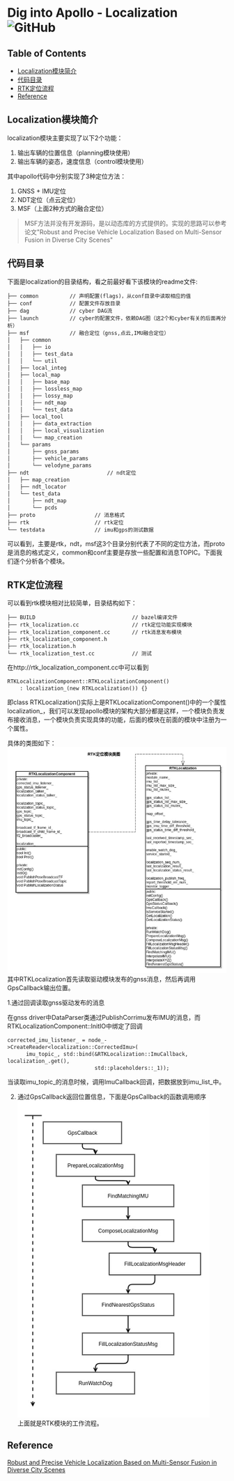 # Dig into Apollo - Localization ![GitHub](https://img.shields.io/github/license/daohu527/Dig-into-Apollo.svg?style=popout)  

## Table of Contents
- [Localization模块简介](#introduction)
- [代码目录](#content)
- [RTK定位流程](#rtk)
- [Reference](#reference)


<a name="introduction" />

## Localization模块简介
localization模块主要实现了以下2个功能：
1. 输出车辆的位置信息（planning模块使用）
2. 输出车辆的姿态，速度信息（control模块使用）  

其中apollo代码中分别实现了3种定位方法：
1. GNSS + IMU定位
2. NDT定位（点云定位）
3. MSF（上面2种方式的融合定位）

> MSF方法并没有开发源码，是以动态库的方式提供的。实现的思路可以参考论文"Robust and Precise Vehicle Localization Based on Multi-Sensor Fusion in Diverse City Scenes"


<a name="content" />

## 代码目录
下面是localization的目录结构，看之前最好看下该模块的readme文件:  
```
├── common          // 声明配置(flags)，从conf目录中读取相应的值
├── conf            // 配置文件存放目录
├── dag             // cyber DAG流
├── launch          // cyber的配置文件，依赖DAG图（这2个和cyber有关的后面再分析）
├── msf             // 融合定位（gnss,点云,IMU融合定位）
│   ├── common
│   │   ├── io
│   │   ├── test_data
│   │   └── util
│   ├── local_integ
│   ├── local_map
│   │   ├── base_map
│   │   ├── lossless_map
│   │   ├── lossy_map
│   │   ├── ndt_map
│   │   └── test_data
│   ├── local_tool
│   │   ├── data_extraction
│   │   ├── local_visualization
│   │   └── map_creation
│   └── params
│       ├── gnss_params
│       ├── vehicle_params
│       └── velodyne_params
├── ndt                         // ndt定位
│   ├── map_creation
│   ├── ndt_locator
│   └── test_data
│       ├── ndt_map
│       └── pcds
├── proto                   // 消息格式
├── rtk                     // rtk定位
└── testdata                // imu和gps的测试数据
```
可以看到，主要是rtk，ndt，msf这3个目录分别代表了不同的定位方法，而proto是消息的格式定义，common和conf主要是存放一些配置和消息TOPIC。下面我们逐个分析各个模块。  


<a name="rtk" />

## RTK定位流程
可以看到rtk模块相对比较简单，目录结构如下：
```
├── BUILD                               // bazel编译文件
├── rtk_localization.cc                 // rtk定位功能实现模块
├── rtk_localization_component.cc       // rtk消息发布模块
├── rtk_localization_component.h
├── rtk_localization.h
└── rtk_localization_test.cc            // 测试
```
在http://rtk_localization_component.cc中可以看到
```
RTKLocalizationComponent::RTKLocalizationComponent()
    : localization_(new RTKLocalization()) {}
```
即class RTKLocalization()实际上是RTKLocalizationComponent()中的一个属性localization_，我们可以发现apollo模块的架构大部分都是这样，一个模块负责发布接收消息，一个模块负责实现具体的功能，后面的模块在前面的模块中注册为一个属性。

具体的类图如下：  
![location_rtk](img/location_rtk.jpg)    
其中RTKLocalization首先读取驱动模块发布的gnss消息，然后再调用GpsCallback输出位置。

1.通过回调读取gnss驱动发布的消息

在gnss driver中DataParser类通过PublishCorrimu发布IMU的消息，而RTKLocalizationComponent::InitIO中绑定了回调
```
corrected_imu_listener_ = node_->CreateReader<localization::CorrectedImu>(
      imu_topic_, std::bind(&RTKLocalization::ImuCallback, localization_.get(),
                            std::placeholders::_1));
```
当读取imu_topic_的消息时候，调用ImuCallback回调，把数据放到imu_list_中。

2. 通过GpsCallback返回位置信息，下面是GpsCallback的函数调用顺序  
![location_rtk_flow](img/location_rtk_flow.jpg)  
上面就是RTK模块的工作流程。  


<a name="reference" />

## Reference
[Robust and Precise Vehicle Localization Based on Multi-Sensor Fusion in Diverse City Scenes](https://ieeexplore.ieee.org/document/8461224)  


